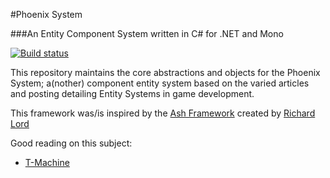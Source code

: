 #Phoenix System

###An Entity Component System written in C# for .NET and Mono

[![Build status](https://ci.appveyor.com/api/projects/status/c3chbd56hj9pu31k?svg=true)](https://ci.appveyor.com/project/jonathanpmast/phoenixsystem)


This repository maintains the core abstractions and objects for the Phoenix System; a(nother) component entity system based on the varied articles and posting detailing Entity Systems in game development.

This framework was/is inspired by the [Ash Framework](http://ashframework.org/) created by [Richard Lord](http://www.richardlord.net/)

Good reading on this subject:

- [T-Machine](http://t-machine.org/index.php/2007/09/03/entity-systems-are-the-future-of-mmog-development-part-1/)
